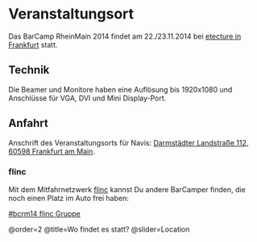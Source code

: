 # Veranstaltungsort

Das BarCamp RheinMain 2014 findet am 22./23.11.2014 bei [etecture in Frankfurt](http://etecture.de/Ueber-uns/Das-Unternehmen/Kontakt) statt.

## Technik

Die Beamer und Monitore haben eine Auflösung bis 1920x1080 und Anschlüsse für VGA, DVI und Mini Display-Port.

## Anfahrt

Anschrift des Veranstaltungsorts für Navis: [Darmstädter Landstraße 112, 60598 Frankfurt am Main](http://goo.gl/wSKABL).

### flinc

Mit dem Mitfahrnetzwerk [flinc](https://flinc.org) kannst Du andere BarCamper finden, die noch einen Platz im Auto frei haben:

<a href="https://flinc.org/groups/2152-barcamp-rheinmain-2014-frankfurt-22-23-11-2013" class="flincScheduleWidget" data-flinc-style="Grey" data-flinc-type="offer">#bcrm14 flinc Gruppe</a>

@order=2
@title=Wo findet es statt?
@slider=Location
